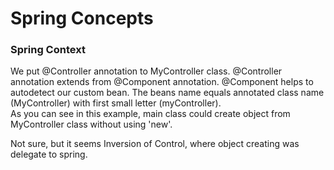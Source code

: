 # Spring Concepts

### Spring Context

We put @Controller annotation to MyController class.
@Controller annotation extends from @Component annotation.
@Component helps to autodetect our custom bean.
The beans name equals annotated class name (MyController) with first small letter (myController).   
As you can see in this example, main class could create object from MyController class without using 'new'.

Not sure, but it seems Inversion of Control, where object creating was delegate to spring. 
